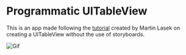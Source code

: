 # Programmatic UITableView

This is an app made following the [tutorial](https://youtube.com/playlist?list=PLJbKhtS4qyYR7WSqTs5V0B0xx3iH7_Iyo) created by Martin Lasek on creating a UITableView without the use of storyboards.

<img style="max-height: 500px;" src="asset/uitableview.gif" alt="Gif">

